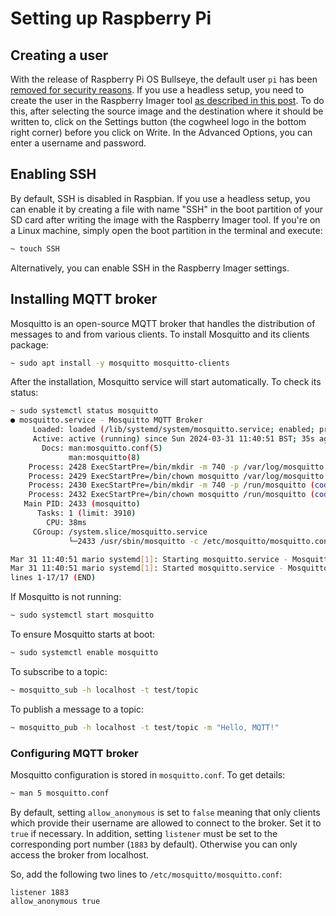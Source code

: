 # Setting up Raspberry Pi

## Creating a user

With the release of Raspberry Pi OS Bullseye, the default user `pi` has been [removed for security reasons](https://www.raspberrypi.com/news/raspberry-pi-bullseye-update-april-2022/). If you use a headless setup, you need to create the user in the Raspberry Imager tool [as described in this post](https://www.raspberrypi.com/news/raspberry-pi-bullseye-update-april-2022/). To do this, after selecting the source image and the destination where it should be written to, click on the Settings button (the cogwheel logo in the bottom right corner) before you click on Write. In the Advanced Options, you can enter a username and password.

## Enabling SSH

By default, SSH is disabled in Raspbian. If you use a headless setup, you can enable it by creating a file with name "SSH" in the boot partition of your SD card after writing the image with the Raspberry Imager tool. If you're on a Linux machine, simply open the boot partition in the terminal and execute:

```bash
~ touch SSH
```

Alternatively, you can enable SSH in the Raspberry Imager settings.

## Installing MQTT broker

Mosquitto is an open-source MQTT broker that handles the distribution of messages to and from various clients. To install Mosquitto and its clients package:

```bash
~ sudo apt install -y mosquitto mosquitto-clients
```

After the installation, Mosquitto service will start automatically. To check its status:

```bash
~ sudo systemctl status mosquitto
● mosquitto.service - Mosquitto MQTT Broker
     Loaded: loaded (/lib/systemd/system/mosquitto.service; enabled; preset: en>
     Active: active (running) since Sun 2024-03-31 11:40:51 BST; 35s ago
       Docs: man:mosquitto.conf(5)
             man:mosquitto(8)
    Process: 2428 ExecStartPre=/bin/mkdir -m 740 -p /var/log/mosquitto (code=ex>
    Process: 2429 ExecStartPre=/bin/chown mosquitto /var/log/mosquitto (code=ex>
    Process: 2430 ExecStartPre=/bin/mkdir -m 740 -p /run/mosquitto (code=exited>
    Process: 2432 ExecStartPre=/bin/chown mosquitto /run/mosquitto (code=exited>
   Main PID: 2433 (mosquitto)
      Tasks: 1 (limit: 3910)
        CPU: 38ms
     CGroup: /system.slice/mosquitto.service
             └─2433 /usr/sbin/mosquitto -c /etc/mosquitto/mosquitto.conf

Mar 31 11:40:51 mario systemd[1]: Starting mosquitto.service - Mosquitto MQTT B>
Mar 31 11:40:51 mario systemd[1]: Started mosquitto.service - Mosquitto MQTT Br>
lines 1-17/17 (END)
```

If Mosquitto is not running:

```bash
~ sudo systemctl start mosquitto
```

To ensure Mosquitto starts at boot:

```bash
~ sudo systemctl enable mosquitto
```

To subscribe to a topic:

```bash
~ mosquitto_sub -h localhost -t test/topic
```

To publish a message to a topic:

```bash
~ mosquitto_pub -h localhost -t test/topic -m "Hello, MQTT!"
```

### Configuring MQTT broker

Mosquitto configuration is stored in `mosquitto.conf`. To get details:

```bash
~ man 5 mosquitto.conf
```

By default, setting `allow_anonymous` is set to `false` meaning that only clients which provide their username are allowed to connect to the broker. Set it to `true` if necessary. In addition, setting `listener` must be set to the corresponding port number (`1883` by default). Otherwise you can only access the broker from localhost.

So, add the following two lines to `/etc/mosquitto/mosquitto.conf`:

```
listener 1883
allow_anonymous true
```
